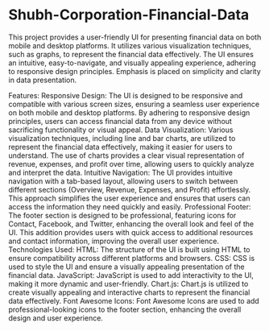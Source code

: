 # Shubh-Corporation-Financial-Data

This project provides a user-friendly UI for presenting financial data on both mobile and desktop platforms. It utilizes various visualization techniques, such as graphs, to represent the financial data effectively. The UI ensures an intuitive, easy-to-navigate, and visually appealing experience, adhering to responsive design principles. Emphasis is placed on simplicity and clarity in data presentation.

Features:
Responsive Design: The UI is designed to be responsive and compatible with various screen sizes, ensuring a seamless user experience on both mobile and desktop platforms. By adhering to responsive design principles, users can access financial data from any device without sacrificing functionality or visual appeal.
Data Visualization: Various visualization techniques, including line and bar charts, are utilized to represent the financial data effectively, making it easier for users to understand. The use of charts provides a clear visual representation of revenue, expenses, and profit over time, allowing users to quickly analyze and interpret the data.
Intuitive Navigation: The UI provides intuitive navigation with a tab-based layout, allowing users to switch between different sections (Overview, Revenue, Expenses, and Profit) effortlessly. This approach simplifies the user experience and ensures that users can access the information they need quickly and easily. 
Professional Footer: The footer section is designed to be professional, featuring icons for Contact, Facebook, and Twitter, enhancing the overall look and feel of the UI. This addition provides users with quick access to additional resources and contact information, improving the overall user experience. 
Technologies Used: 
HTML: The structure of the UI is built using HTML to ensure compatibility across different platforms and browsers. 
CSS: CSS is used to style the UI and ensure a visually appealing presentation of the financial data. 
JavaScript: JavaScript is used to add interactivity to the UI, making it more dynamic and user-friendly. 
Chart.js: Chart.js is utilized to create visually appealing and interactive charts to represent the financial data effectively.
Font Awesome Icons: Font Awesome Icons are used to add professional-looking icons to the footer section, enhancing the overall design and user experience.
